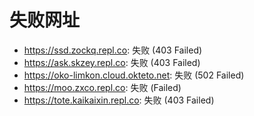 # 失败网址
- https://ssd.zockq.repl.co: 失败 (403
Failed)
- https://ask.skzey.repl.co: 失败 (403
Failed)
- https://oko-limkon.cloud.okteto.net: 失败 (502
Failed)
- https://moo.zxco.repl.co: 失败 (Failed)
- https://tote.kaikaixin.repl.co: 失败 (403
Failed)
